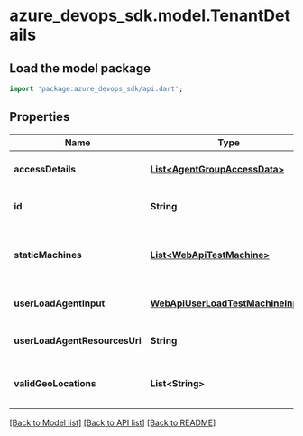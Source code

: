 # azure_devops_sdk.model.TenantDetails

## Load the model package
```dart
import 'package:azure_devops_sdk/api.dart';
```

## Properties
Name | Type | Description | Notes
------------ | ------------- | ------------- | -------------
**accessDetails** | [**List&lt;AgentGroupAccessData&gt;**](AgentGroupAccessData.md) | Access details | [optional] [default to []]
**id** | **String** | Tenant Id | [optional] [default to null]
**staticMachines** | [**List&lt;WebApiTestMachine&gt;**](WebApiTestMachine.md) | Static machines configured for local runs | [optional] [default to []]
**userLoadAgentInput** | [**WebApiUserLoadTestMachineInput**](WebApiUserLoadTestMachineInput.md) |  | [optional] [default to null]
**userLoadAgentResourcesUri** | **String** |  | [optional] [default to null]
**validGeoLocations** | **List&lt;String&gt;** | The list of valid geo-lcations for tenant | [optional] [default to []]

[[Back to Model list]](../README.md#documentation-for-models) [[Back to API list]](../README.md#documentation-for-api-endpoints) [[Back to README]](../README.md)



